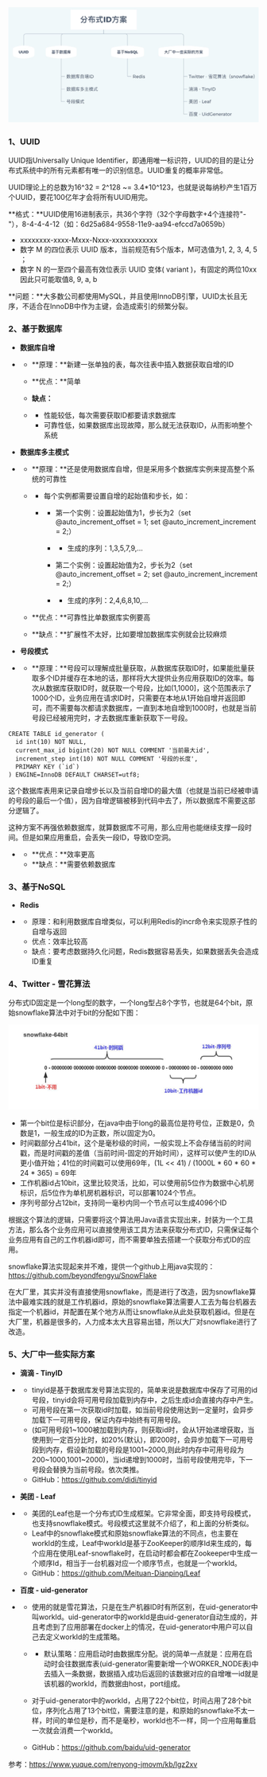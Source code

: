 ![img](./resource/12-6-1.jpg)

### 1、UUID

UUID指Universally Unique Identifier，即通用唯一标识符，UUID的目的是让分布式系统中的所有元素都有唯一的识别信息。UUID重复的概率非常低。

UUID理论上的总数为16^32 = 2^128 ~= 3.4*10^123，也就是说每纳秒产生1百万个UUID，要花100亿年才会将所有UUID用完。

**格式：**UUID使用16进制表示，共36个字符（32个字母数字+4个连接符"-"），8-4-4-4-12（如：6d25a684-9558-11e9-aa94-efccd7a0659b）

- xxxxxxxx-xxxx-Mxxx-Nxxx-xxxxxxxxxxxx
- 数字 M 的四位表示 UUID 版本，当前规范有5个版本，M可选值为1, 2, 3, 4, 5 ；
- 数字 N 的一至四个最高有效位表示 UUID 变体( variant )，有固定的两位10xx因此只可能取值8, 9, a, b

**问题：**大多数公司都使用MySQL，并且使用InnoDB引擎，UUID太长且无序，不适合在InnoDB中作为主键，会造成索引的频繁分裂。

### 2、基于数据库

- **数据库自增**

- - **原理：**新建一张单独的表，每次往表中插入数据获取自增的ID

  - **优点：**简单

  - **缺点：**

  - - 性能较低，每次需要获取ID都要请求数据库
    - 可靠性低，如果数据库出现故障，那么就无法获取ID，从而影响整个系统

- **数据库多主模式**

- - **原理：**还是使用数据库自增，但是采用多个数据库实例来提高整个系统的可靠性

  - - 每个实例都需要设置自增的起始值和步长，如：

    - - 第一个实例：设置起始值为1，步长为2（set @auto_increment_offset = 1; set @auto_increment_increment = 2;）

      - - 生成的序列：1,3,5,7,9,...

      - 第二个实例：设置起始值为2，步长为2（set @auto_increment_offset = 2; set @auto_increment_increment = 2;）

      - - 生成的序列：2,4,6,8,10,...

  - **优点：**可靠性比单数据库实例要高

  - **缺点：**扩展性不太好，比如要增加数据库实例就会比较麻烦

- **号段模式**

- - **原理：**号段可以理解成批量获取，从数据库获取ID时，如果能批量获取多个ID并缓存在本地的话，那样将大大提供业务应用获取ID的效率。每次从数据库获取ID时，就获取一个号段，比如(1,1000]，这个范围表示了1000个ID，业务应用在请求ID时，只需要在本地从1开始自增并返回即可，而不需要每次都请求数据库，一直到本地自增到1000时，也就是当前号段已经被用完时，才去数据库重新获取下一号段。

```
CREATE TABLE id_generator (
  id int(10) NOT NULL,
  current_max_id bigint(20) NOT NULL COMMENT '当前最大id',
  increment_step int(10) NOT NULL COMMENT '号段的长度',
  PRIMARY KEY (`id`)
) ENGINE=InnoDB DEFAULT CHARSET=utf8;
```

这个数据库表用来记录自增步长以及当前自增ID的最大值（也就是当前已经被申请的号段的最后一个值），因为自增逻辑被移到代码中去了，所以数据库不需要这部分逻辑了。

这种方案不再强依赖数据库，就算数据库不可用，那么应用也能继续支撑一段时间。但是如果应用重启，会丢失一段ID，导致ID空洞。

- - **优点：**效率更高
  - **缺点：**需要依赖数据库

### 3、基于NoSQL

- **Redis**

- - 原理：和利用数据库自增类似，可以利用Redis的incr命令来实现原子性的自增与返回
  - 优点：效率比较高
  - 缺点：要考虑数据持久化问题，Redis数据容易丢失，如果数据丢失会造成ID重复

### 4、Twitter - 雪花算法

分布式ID固定是一个long型的数字，一个long型占8个字节，也就是64个bit，原始snowflake算法中对于bit的分配如下图：

![img](./resource/12-6-2.jpg)

- 第一个bit位是标识部分，在java中由于long的最高位是符号位，正数是0，负数是1，一般生成的ID为正数，所以固定为0。
- 时间戳部分占41bit，这个是毫秒级的时间，一般实现上不会存储当前的时间戳，而是时间戳的差值（当前时间-固定的开始时间），这样可以使产生的ID从更小值开始；41位的时间戳可以使用69年，(1L << 41) / (1000L * 60 * 60 * 24 * 365) = 69年
- 工作机器id占10bit，这里比较灵活，比如，可以使用前5位作为数据中心机房标识，后5位作为单机房机器标识，可以部署1024个节点。
- 序列号部分占12bit，支持同一毫秒内同一个节点可以生成4096个ID

根据这个算法的逻辑，只需要将这个算法用Java语言实现出来，封装为一个工具方法，那么各个业务应用可以直接使用该工具方法来获取分布式ID，只需保证每个业务应用有自己的工作机器id即可，而不需要单独去搭建一个获取分布式ID的应用。

snowflake算法实现起来并不难，提供一个github上用java实现的：https://github.com/beyondfengyu/SnowFlake

在大厂里，其实并没有直接使用snowflake，而是进行了改造，因为snowflake算法中最难实践的就是工作机器id，原始的snowflake算法需要人工去为每台机器去指定一个机器id，并配置在某个地方从而让snowflake从此处获取机器id。但是在大厂里，机器是很多的，人力成本太大且容易出错，所以大厂对snowflake进行了改造。

### 5、大厂中一些实际方案

- **滴滴 - TinyID**

- - tinyid是基于数据库发号算法实现的，简单来说是数据库中保存了可用的id号段，tinyid会将可用号段加载到内存中，之后生成id会直接内存中产生。
  - 可用号段在第一次获取id时加载，如当前号段使用达到一定量时，会异步加载下一可用号段，保证内存中始终有可用号段。
  - (如可用号段1~1000被加载到内存，则获取id时，会从1开始递增获取，当使用到一定百分比时，如20%(默认)，即200时，会异步加载下一可用号段到内存，假设新加载的号段是1001~2000,则此时内存中可用号段为200~1000,1001~2000)，当id递增到1000时，当前号段使用完毕，下一号段会替换为当前号段。依次类推。
  - GitHub：https://github.com/didi/tinyid

- **美团 - Leaf**

- - 美团的Leaf也是一个分布式ID生成框架。它非常全面，即支持号段模式，也支持snowflake模式。号段模式这里就不介绍了，和上面的分析类似。
  - Leaf中的snowflake模式和原始snowflake算法的不同点，也主要在workId的生成，Leaf中workId是基于ZooKeeper的顺序Id来生成的，每个应用在使用Leaf-snowflake时，在启动时都会都在Zookeeper中生成一个顺序Id，相当于一台机器对应一个顺序节点，也就是一个workId。
  - GitHub：https://github.com/Meituan-Dianping/Leaf

- **百度 - uid-generator**

- - 使用的就是雪花算法，只是在生产机器ID时有所区别，在uid-generator中叫workId。uid-generator中的workId是由uid-generator自动生成的，并且考虑到了应用部署在docker上的情况，在uid-generator中用户可以自己去定义workId的生成策略。

  - - 默认策略：应用启动时由数据库分配。说的简单一点就是：应用在启动时会往数据库表(uid-generator需要新增一个WORKER_NODE表)中去插入一条数据，数据插入成功后返回的该数据对应的自增唯一id就是该机器的workId，而数据由host，port组成。

  - 对于uid-generator中的workId，占用了22个bit位，时间占用了28个bit位，序列化占用了13个bit位，需要注意的是，和原始的snowflake不太一样，时间的单位是秒，而不是毫秒，workId也不一样，同一个应用每重启一次就会消费一个workId。

  - GitHub：https://github.com/baidu/uid-generator

参考：https://www.yuque.com/renyong-jmovm/kb/lgz2xv